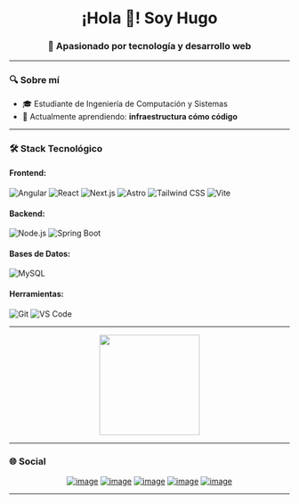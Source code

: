 <!-- Cabecera -->
<h1 align="center">¡Hola 👋! Soy Hugo</h1>
<h3 align="center">🚀 Apasionado por tecnología y desarrollo web</h3>

---

### 🔍 Sobre mí
- 🎓 Estudiante de Ingeniería de Computación y Sistemas
- 🌱 Actualmente aprendiendo: **infraestructura cómo código**

---

### 🛠 Stack Tecnológico
#### Frontend:
![Angular](https://img.shields.io/badge/Angular-DD0031?style=flat&logo=angular&logoColor=white)
![React](https://img.shields.io/badge/React-61DAFB?style=flat&logo=react&logoColor=black)
![Next.js](https://img.shields.io/badge/Next.js-000000?style=flat&logo=nextdotjs&logoColor=white)
![Astro](https://img.shields.io/badge/Astro-FF5D01?style=flat&logo=astro&logoColor=white)
![Tailwind CSS](https://img.shields.io/badge/Tailwind_CSS-06B6D4?style=flat&logo=tailwind-css&logoColor=white)
![Vite](https://img.shields.io/badge/Vite-646CFF?style=flat&logo=Vite&logoColor=white)

#### Backend:
![Node.js](https://img.shields.io/badge/Node.js-339933?style=flat&logo=nodedotjs&logoColor=white)
![Spring Boot](https://img.shields.io/badge/Spring_Boot-6DB33F?style=flat&logo=springboot&logoColor=white)

#### Bases de Datos:
![MySQL](https://img.shields.io/badge/MySQL-4479A1?style=flat&logo=mysql&logoColor=white)

#### Herramientas:
![Git](https://img.shields.io/badge/Git-F05032?style=flat&logo=git&logoColor=white)
![VS Code](https://img.shields.io/badge/VS_Code-007ACC?style=flat&logo=visual-studio-code&logoColor=white)

---

<p align="center">
  <a href="https://github.com/HugoX2003">
    <img height="180em" src="https://github-readme-stats.vercel.app/api/top-langs/?username=HugoX2003&layout=compact&theme=radical&hide=procfile"/>
  </a>
</p>

---

### 🌐 Social
<div align="center">
  
[![image](https://img.shields.io/badge/Discord-7289DA?style=for-the-badge&logo=discord&logoColor=white)](https://discord.com/users/_hemd_)
[![image](https://img.shields.io/badge/Instagram-E4405F?style=for-the-badge&logo=instagram&logoColor=white)](https://www.instagram.com/hugoxmd/)
[![image](https://img.shields.io/badge/TikTok-000000?style=for-the-badge&logo=tiktok&logoColor=white)](https://www.tiktok.com/@hemd2003)
[![image](https://img.shields.io/badge/YouTube-FF0000?style=for-the-badge&logo=youtube&logoColor=white)](https://www.youtube.com/@ElHugoxD)
[![image](https://img.shields.io/badge/Steam-000000?style=for-the-badge&logo=steam&logoColor=white)](https://steamcommunity.com/id/elhugoxd/)
  
</div>

---

